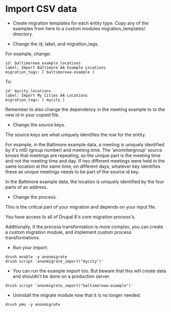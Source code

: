 # Import CSV data

* Create migration templates for each entity type. Copy any of the examples
from here to a custom modules migration_templates/ directory.

* Change the id, label, and migration_tags.

For example, change:

```
id: baltimoreaa_example_locations
label: Import Baltimore AA Example Locations
migration_tags: [ baltimoreaa-example ]
```

To:

```
id: mycity_locations
label: Import My Cities AA Locations
migration_tags: [ mycity ]
```

Remember to also change the dependency in the meeting example to to
the new id in your copied file.

* Change the source keys.

The source keys are what uniquely identifies the row for the entity.

For example, in the Baltimore example data, a meeting is uniquely identified
by it's mID (group number) and meeting time. The 'anonintergroup' source
knows that meetings are repeating, so the unique part is the meeting time
and not the meeting time and day. If two different meetings were held in
the same location at the same time, on different days, whatever key
identifies these as unique meetings needs to be part of the source id key.

In the Baltimore example data, the location is uniquely identified by
the four parts of an address.

* Change the process.

This is the critical part of your migration and depends on your input file.

You have access to all of Drupal 8's core migration process's.

Additionally, if the process transformation is more complex, you can create
a custom migration module, and implement custom process transformations.

* Run your import:

```
drush enable -y anonmigrate
drush script 'anonmigrate_import("mycity")'
```

* You can run the example import too. But beware that this will create
data and shouldn't be done on a production server.

```
drush script 'anonmigrate_import("baltimoreaa-example")'
```

* Uninstall the migrate module now that it is no longer needed.

```
drush pmu -y anonmigrate
```

